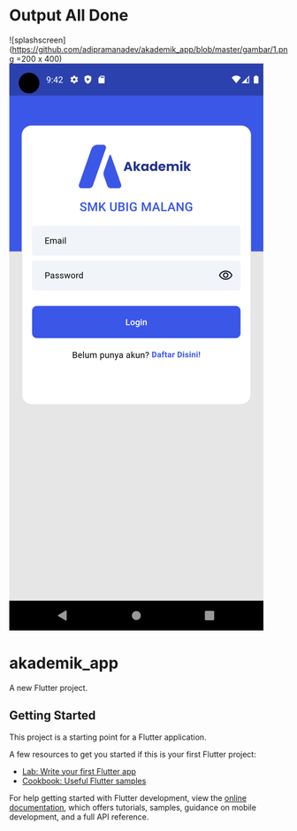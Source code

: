 # Output All Done

![splashscreen](https://github.com/adipramanadev/akademik_app/blob/master/gambar/1.png =200 x 400)
![login](https://github.com/adipramanadev/akademik_app/blob/master/gambar/2.png)

# akademik_app

A new Flutter project.

## Getting Started

This project is a starting point for a Flutter application.

A few resources to get you started if this is your first Flutter project:

- [Lab: Write your first Flutter app](https://docs.flutter.dev/get-started/codelab)
- [Cookbook: Useful Flutter samples](https://docs.flutter.dev/cookbook)

For help getting started with Flutter development, view the
[online documentation](https://docs.flutter.dev/), which offers tutorials,
samples, guidance on mobile development, and a full API reference.
